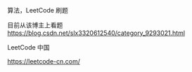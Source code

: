 

算法，LeetCode 刷题

目前从该博主上看题
https://blog.csdn.net/slx3320612540/category_9293021.html


LeetCode 中国

https://leetcode-cn.com/




